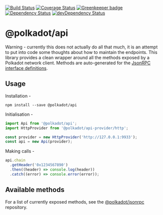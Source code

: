 [![Build Status](https://travis-ci.org/polkadot-js/api.svg?branch=master)](https://travis-ci.org/polkadot-js/api)
[![Coverage Status](https://coveralls.io/repos/github/polkadot-js/api/badge.svg?branch=master)](https://coveralls.io/github/polkadot-js/api?branch=master)
[![Greenkeeper badge](https://badges.greenkeeper.io/polkadot-js/api.svg)](https://greenkeeper.io/)
[![Dependency Status](https://david-dm.org/polkadot-js/api.svg)](https://david-dm.org/polkadot-js/api)
[![devDependency Status](https://david-dm.org/polkadot-js/api/dev-status.svg)](https://david-dm.org/polkadot-js/api#info=devDependencies)

# @polkadot/api

Warning - currently this does not actually do all that much, it is an attempt to put into code some thoughts about how to maintain the endpoints. This library provides a clean wrapper around all the methods exposed by a Polkadot network client. Methods are auto-generated for the [JsonRPC interface definitions](https://github.com/polkadot-js/jsonrpc).

## Usage

Installation -

```
npm install --save @polkadot/api
```

Initialisation -

```js
import Api from '@polkadot/api';
import HttpProvider from '@polkadot/api-provider/http';

const provider = new HttpProvider('http://127.0.0.1:9933');
const api = new Api(provider);
```

Making calls -

```js
api.chain
  .getHeader('0x1234567890')
  .then((header) => console.log(header))
  .catch((error) => console.error(error));
```

## Available methods

For a list of currently exposed methods, see the [@polkadot/jsonrpc](https://github.com/polkadot-js/jsonrpc#readme) repository.
